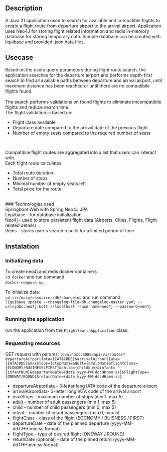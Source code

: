 ## Description
A Java 21 application used to search for available and compatible flights to create a flight route from departure airport to the arrival airport. Applicaiton uses Neo4J for storing flight related information and redis in-memory database for storing temporary data. Sample database can be created with liquibase and provided .json data files. 

## Usecase
Based on the users query parameters during flight route search, the application searches for the departure airport and performs depth-first search to find all available paths between departure and arrival airport, until maximum distance has been reached or until there are no compatibile flights found. <br>
<br>
The search performs validations on found flights to eliminate imcompatibile flights and reduce search time. <br>
The flight validation is based on:
- Flight class available
- Departure date compared to the arrival date of the previous flight
- Number of empty seats compared to the required number of seats
<br>

Compatibile flight routes are aggregated into a list that users can interact with. <br>
Each flight route calculates:
- Total route duration
- Number of stops
- Minimal number of empty seats left
- Total price for the route
<br>
### Technologies used <br>
Springboot Web with Spring Neo4J JPA <br>
Liquibase - for database initialization <br>
Neo4j - used to store persistent flight data (Airports, Cities, Flights, Flight related details) <br>
Redis - stores user's search results for a limited period of time <br>

## Instalation
### Initializing data
To create neo4j and redis docker containers: <br>
```cd docker``` and run command: <br>
```docker-compose up```. <br>

To initialize data: <br>
```cd src/main/resources/db/changelog``` and run command: <br>
```liquibase update --changelog-file=db.changelog-master.yaml --url=jdbc:neo4j:bolt://localhost --username=neo4j --password=neo4j``` <br>
### Running the application
run the application from the ```FlightSearchApplication``` class.
### Requesting resources
GET request with params: ```localhost:8080/api/v1/routes?departureAirportIata={IATACODE}&arrivalAirportIata={IATACODE}&maxStops={stopNum}&adult={adultNum}&flightClass={ECONOMY/BUSINESS/FIRST}&child={childNum}&infant={infantNum}&departureDate={date yyyy-MM-dd:HH:mm:ss}&FlightType={ONEWAY/ROUND}&returnDate={date yyyy-MM-dd:HH:mm:ss}``` <br>
- departureAirportIata - 3-letter long IATA code of the departure airport
- arrivalAirportIata- 3-letter long IATA code of the arrival airport
- maxStops - maximum number of stops (min 1, max 5)
- adult - number of adult passengers (min 1, max 5)
- child - number of child passengers (min 0, max 5)
- infant - number of infant passengers (min 0, max 5)
- flightClass - class of the flight (ECONOMY / BUISNESS / FIRST)
- departureDate - date of the planned departure (yyyy-MM-ddT:HH:mm:ss format)
- flightType - type of desired flight (ONEWAY / ROUND)
- returnDate (optional) - date of the plnned return (yyyy-MM-ddTHH:mm:ss format)
